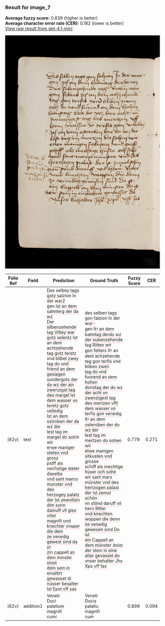 ### Result for image_7
**Average fuzzy score:** 0.839 (higher is better)<br>**Average character error rate (CER):** 0.182 (lower is better)<br>[View raw result from gpt-4.1-mini](https://github.com/RISE-UNIBAS/humanities_data_benchmark/blob/main/results/2025-10-24/T0277/request_T0277_image_7.json)

<img src="https://github.com/RISE-UNIBAS/humanities_data_benchmark/blob/main/benchmarks/medieval_manuscripts/images/image_7.jpg?raw=true" alt="image_7" width="800px">

<style>
.diff { text-decoration: underline; text-decoration-color: #ffcccc; text-decoration-style: wavy; }
</style>

| Folio Ref | Field | Prediction | Ground Truth | Fuzzy Score | CER |
|-----------|-------|------------|--------------|-------------|-----|
| [62v] | text | <span class="diff">D</span>es selbe<span class="diff">y tags gotz s</span>alzion In der w<span class="diff">ar2<br></span>gen I<span class="diff">st an dem salmterg der da wz<br>Der sil</span>b<span class="diff">enzehende tag Vittey war<br>gotz selentz</span> I<span class="diff">st</span> an dem ach<span class="diff">tzehende<br>tag gotz teretz</span> vnd blibe<span class="diff">t zwey<br>tag do </span>u<span class="diff">nd friend an dem geslagen<br>s</span>u<span class="diff">ndergotz der da wz der ain<br>zwenzigst tag des margel Ist<br>dem wasser vo teretz gotz velledig<br>Ist an dem ostroben der da wz der<br>lest tag im margel do sol</span>ch<span class="diff"> wir<br>erwe maniger steten vnd grosz<br></span>p<span class="diff">stff als ne</span>ch<span class="diff">stige steter daselbs<br>vnd sant mar</span>c<span class="diff">o munster vnd des<br>herzogey palatz der Ist zewoltsin<br>dim sonn dainuff vll glez vtter<br>magnifi und knechter vnsper die dem<br>ze venedig gewest sind da yt<br>zin ca</span>ppe<span class="diff">ll an dem minster stost<br>dein sein in einaltirt gewasset di<br>n</span>ü<span class="diff">s</span>ser be<span class="diff">salter Ist E</span>ps<span class="diff">t vff sas</span> | <span class="diff">d</span>es selbe<span class="diff">n tags gon f</span>alzion In der w<span class="diff">ur-<br> </span>gen I<span class="diff">tꝰ an dem </span>b<span class="diff">almtag derdo wz<br> der subenzehende tag Ritten wir<br> gon felters</span> I<span class="diff">tꝰ</span> an dem ach<span class="diff">zehende<br> tag gon terfis</span> vnd blibe<span class="diff">n zwen<br> tag do vnd f</span>u<span class="diff">orend an dem hohen<br> donstag der do wz der acht vn<br> zwenzigest tag des mertzen vff/ dem wasser vo terfis gon venedig<br> Itꝰ an dem osteroben der do wz der<br> lest tag im mertzen do sohen wir<br> etwe manigen sitk</span>u<span class="diff">sten vnd grosse<br> s</span>ch<span class="diff">iff als mechtige hüser och sohe<br> wir sant marx münster vnd des<br> hertzogen </span>p<span class="diff">alast der ist zemol s</span>ch<span class="diff">ön<br> vn stönd daruff vil hern Ritter<br> vnd kne</span>c<span class="diff">hten wo</span>ppe<span class="diff">n die denn<br> ze venedig gewesen sind Do ist<br> ein Cappell an dem m</span>ü<span class="diff">nster doist<br> der stein in eine altar gevasset do<br> vn</span>ser be<span class="diff">halter Jhs X</span>ps<span class="diff"> vff fas</span> | 0.778 | 0.271 |
| [62v] | addition1 | Veneti<br>Duci<br>palatiu<span class="diff">m</span><br>magnifi<br>cum<span class="diff">i</span> | Veneti<br><span class="diff"> </span>Duci<span class="diff">s</span><br><span class="diff"> </span>palatiu<br><span class="diff"> </span>magnifi<br><span class="diff"> </span>cum | 0.899 | 0.094 |
